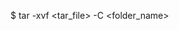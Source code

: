 <!-- layout:code post: database-backup_restore-backup -->


$ tar -xvf &lt;tar_file&gt; -C &lt;folder_name&gt;
